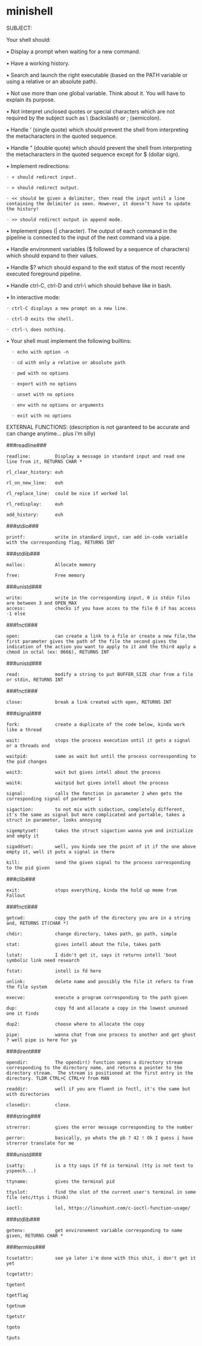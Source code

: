 # minishell

SUBJECT:

Your shell should:

• Display a prompt when waiting for a new command.

• Have a working history.

• Search and launch the right executable (based on the PATH variable or using a relative or an absolute path).

• Not use more than one global variable. Think about it. You will have to explain its purpose.

• Not interpret unclosed quotes or special characters which are not required by the subject such as \ (backslash) or ; (semicolon).

• Handle ’ (single quote) which should prevent the shell from interpreting the metacharacters in the quoted sequence.

• Handle " (double quote) which should prevent the shell from interpreting the metacharacters in the quoted sequence except for $ (dollar sign).

• Implement redirections:

	◦ < should redirect input.
  
	◦ > should redirect output.
  
	◦ << should be given a delimiter, then read the input until a line containing the delimiter is seen. However, it doesn’t have to update the history!
  
	◦ >> should redirect output in append mode.
  
• Implement pipes (| character). The output of each command in the pipeline is connected to the input of the next command via a pipe.

• Handle environment variables ($ followed by a sequence of characters) which should expand to their values.

• Handle $? which should expand to the exit status of the most recently executed foreground pipeline.

• Handle ctrl-C, ctrl-D and ctrl-\ which should behave like in bash.

• In interactive mode:

	◦ ctrl-C displays a new prompt on a new line.
  
  	◦ ctrl-D exits the shell.
  
	◦ ctrl-\ does nothing.
  
• Your shell must implement the following builtins:

	  ◦ echo with option -n
  
	  ◦ cd with only a relative or absolute path
  
	  ◦ pwd with no options
  
	  ◦ export with no options
  
	  ◦ unset with no options
  
	  ◦ env with no options or arguments
  
  	  ◦ exit with no options
  

EXTERNAL FUNCTIONS: (description is not garanteed to be accurate and can change anytime... plus i'm silly)

###readline###

	readline:         Display a message in standard input and read one line from it, RETURNS CHAR *

	rl_clear_history: euh

	rl_on_new_line:   euh

	rl_replace_line:  could be nice if worked lol

	rl_redisplay:     euh

	add_history:      euh



###stdio###


	printf:           write in standard input, can add in-code variable with the corresponding flag, RETURNS INT


###stdlib###


	malloc:           Allocate memory

	free:             Free memory


###unistd###


	write:            write in the corresponding input, 0 is stdin files are between 3 and OPEN_MAX
	access:           checks if you have acces to the file 0 if has access -1 else


###fnctl###


	open:             can create a link to a file or create a new file,the first parameter gives the path of the file the second gives the indication of the action you want to apply to it and the third apply a chmod in octal (ex: 0666), RETURNS INT
                  
                  
###unistd###


	read:             modify a string to put BUFFER_SIZE char from a file or stdin, RETURNS INT


###fnctl###


	close:            break a link created with open, RETURNS INT


###signal###


	fork:             create a duplicate of the code below, kinda work like a thread

	wait:             stops the process execution until it gets a signal or a threads end

	waitpid:          same as wait but until the process corressponding to the pid changes
	
	wait3:            wait but gives intell about the process

	wait4:            waitpid but gives intell about the process

	signal:           calls the fonction in parameter 2 when gets the corresponding signal of parameter 1

	sigaction:        to not mix with sidaction, completely different, it's the same as signal but more complicated and portable, takes a struct in parameter, looks annoying

	sigemptyset:      takes the struct sigaction wanna yum and initialize and empty it

	sigaddset:        well, you kinda see the point of it if the one above empty it, well it puts a signal in there

	kill:             send the given signal to the process corresponding to the pid given


###clib###


	exit:             stops everything, kinda the hold up meme from Fallout


###fnctl###


	getcwd:           copy the path of the directory you are in a string and, RETURNS IT(CHAR *)

	chdir:            change directory, takes path, go path, simple

	stat:             gives intell about the file, takes path

	lstat:            I didn't get it, says it returns intell 'bout symbolic link need research

	fstat:            intell is fd here

	unlink:           delete name and possibly the file it refers to from the file system

	execve:           execute a program corresponding to the path given

	dup:              copy fd and allocate a copy in the lowest ununsed one it finds

	dup2:             choose where to allocate the copy

	pipe:             wanna chat from one process to another and get ghost ? well pipe is here for ya


###dirent###


	opendir:          The opendir() function opens a directory stream corresponding to the directory name, and returns a pointer to the directory stream.  The stream is positioned at the first entry in the directory. TLDR CTRL+C CTRL+V from MAN

	readdir:          well if you are fluent in fnctl, it's the same but with directories

	closedir:         close.


###string###


	strerror:         gives the error message corresponding to the number

	perror:           basically, yo whats the pb ? 42 ! Ok I guess i have strerror translate for me


###unistd###


	isatty:           is a tty says if fd is terminal (tty is not text to yspeech...)

	ttyname:          gives the terminal pid 

	ttyslot:          find the slot of the current user's terminal in some file (etc/ttys i think)

	ioctl:            lol, https://linuxhint.com/c-ioctl-function-usage/


###stdlib###


	getenv:           get environement variable corresponding to name given, RETURNS CHAR *


###termios###


	tcsetattr:        see ya later i'm done with this shit, i don't get it yet     

	tcgetattr:        

	tgetent

	tgetflag

	tgetnum

	tgetstr

	tgoto

	tputs

